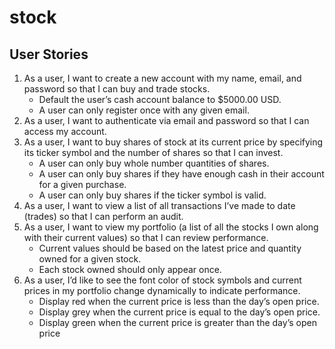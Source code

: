 # stock

## User Stories
1. As a user, I want to create a new account with my name, email, and password so that I can buy and trade stocks.
   - Default the user’s cash account balance to \$5000.00 USD.
   - A user can only register once with any given email.
2. As a user, I want to authenticate via email and password so that I can access my account.
3. As a user, I want to buy shares of stock at its current price by specifying its ticker symbol and the number of shares so that I can invest.
   - A user can only buy whole number quantities of shares.
   - A user can only buy shares if they have enough cash in their account for a given purchase.
   - A user can only buy shares if the ticker symbol is valid.
4. As a user, I want to view a list of all transactions I’ve made to date (trades) so that I can perform an
   audit.
5. As a user, I want to view my portfolio (a list of all the stocks I own along with their current values) so that I can review performance.
   - Current values should be based on the latest price and quantity owned for a given stock.
   - Each stock owned should only appear once.
6. As a user, I’d like to see the font color of stock symbols and current prices in my portfolio change dynamically to indicate performance.
   - Display red when the current price is less than the day’s open price.
   - Display grey when the current price is equal to the day’s open price.
   - Display green when the current price is greater than the day’s open price
